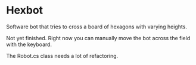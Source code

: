 Hexbot
======

Software bot that tries to cross a board of hexagons with varying heights.

Not yet finished.  Right now you can manually move the bot across the field with the keyboard.

The Robot.cs class needs a lot of refactoring.
